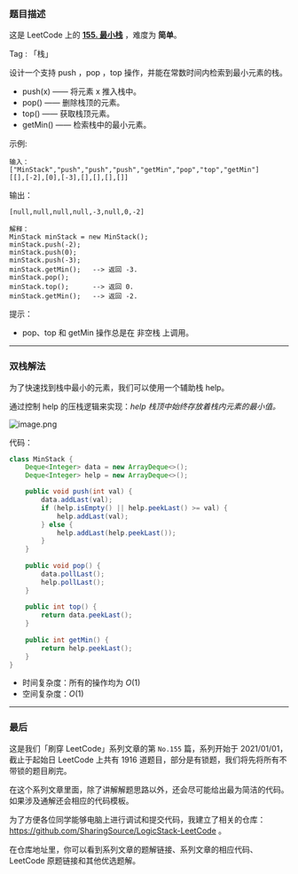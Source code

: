 ### 题目描述

这是 LeetCode 上的 **[155. 最小栈](https://leetcode-cn.com/problems/min-stack/solution/tu-li-zhan-shi-shuang-zhan-shi-xian-zui-fcwj5/)** ，难度为 **简单**。

Tag : 「栈」




设计一个支持 push ，pop ，top 操作，并能在常数时间内检索到最小元素的栈。
* push(x) —— 将元素 x 推入栈中。
* pop() —— 删除栈顶的元素。
* top() —— 获取栈顶元素。
* getMin() —— 检索栈中的最小元素。


示例:
```
输入：
["MinStack","push","push","push","getMin","pop","top","getMin"]
[[],[-2],[0],[-3],[],[],[],[]]
```
输出：
```
[null,null,null,null,-3,null,0,-2]

解释：
MinStack minStack = new MinStack();
minStack.push(-2);
minStack.push(0);
minStack.push(-3);
minStack.getMin();   --> 返回 -3.
minStack.pop();
minStack.top();      --> 返回 0.
minStack.getMin();   --> 返回 -2.
```

提示：
* pop、top 和 getMin 操作总是在 非空栈 上调用。

---

### 双栈解法

为了快速找到栈中最小的元素，我们可以使用一个辅助栈 help。

通过控制 help 的压栈逻辑来实现：*help 栈顶中始终存放着栈内元素的最小值。*

![image.png](https://pic.leetcode-cn.com/1616918115-ubygKn-image.png)

代码：
```java
class MinStack {
    Deque<Integer> data = new ArrayDeque<>();
    Deque<Integer> help = new ArrayDeque<>();

    public void push(int val) {
        data.addLast(val);
        if (help.isEmpty() || help.peekLast() >= val) {
            help.addLast(val);
        } else {
            help.addLast(help.peekLast());
        }
    }
    
    public void pop() {
        data.pollLast();
        help.pollLast();
    }
    
    public int top() {
        return data.peekLast();
    }
    
    public int getMin() {
        return help.peekLast();
    }
}
```
* 时间复杂度：所有的操作均为 $O(1)$
* 空间复杂度：$O(1)$

---

### 最后

这是我们「刷穿 LeetCode」系列文章的第 `No.155` 篇，系列开始于 2021/01/01，截止于起始日 LeetCode 上共有 1916 道题目，部分是有锁题，我们将先将所有不带锁的题目刷完。

在这个系列文章里面，除了讲解解题思路以外，还会尽可能给出最为简洁的代码。如果涉及通解还会相应的代码模板。

为了方便各位同学能够电脑上进行调试和提交代码，我建立了相关的仓库：https://github.com/SharingSource/LogicStack-LeetCode 。

在仓库地址里，你可以看到系列文章的题解链接、系列文章的相应代码、LeetCode 原题链接和其他优选题解。

